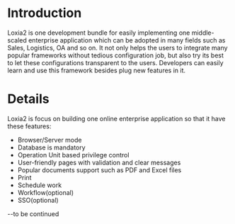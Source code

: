 # Introduction #

Loxia2 is one development bundle for easily implementing one middle-scaled enterprise application which can be adopted in many fields such as Sales, Logistics, OA and so on. It not only helps the users to integrate many popular frameworks without tedious configuration job, but also try its best to let these configurations transparent to the users. Developers can easily learn and use this framework besides plug new features in it.


# Details #

Loxia2 is focus on building one online enterprise application so that it have these features:
  * Browser/Server mode
  * Database is mandatory
  * Operation Unit based privilege control
  * User-friendly pages with validation and clear messages
  * Popular documents support such as PDF and Excel files
  * Print
  * Schedule work
  * Workflow(optional)
  * SSO(optional)

--to be continued